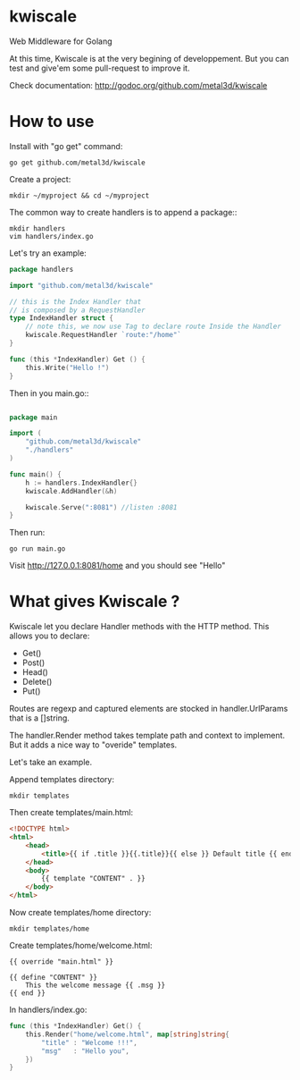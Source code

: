 kwiscale
========

Web Middleware for Golang

At this time, Kwiscale is at the very begining of developpement. But you can test and give'em some pull-request to improve it.


Check documentation: http://godoc.org/github.com/metal3d/kwiscale

How to use
==========

Install with "go get" command:

    go get github.com/metal3d/kwiscale

Create a project:

    mkdir ~/myproject && cd ~/myproject

The common way to create handlers is to append a package::

    mkdir handlers
    vim handlers/index.go

Let's try an example:

```go
package handlers

import "github.com/metal3d/kwiscale"

// this is the Index Handler that
// is composed by a RequestHandler
type IndexHandler struct {
    // note this, we now use Tag to declare route Inside the Handler
    kwiscale.RequestHandler `route:"/home"`
}

func (this *IndexHandler) Get () {
    this.Write("Hello !")
}
```

Then in you main.go::

```go

package main

import (
    "github.com/metal3d/kwiscale"
    "./handlers"
)

func main() {
    h := handlers.IndexHandler{}
    kwiscale.AddHandler(&h)

    kwiscale.Serve(":8081") //listen :8081
}
```


Then run:

    go run main.go


Visit http://127.0.0.1:8081/home and you should see "Hello"


What gives Kwiscale ?
=====================

Kwiscale let you declare Handler methods with the HTTP method. This allows you to declare:

* Get()
* Post()
* Head()
* Delete()
* Put()

Routes are regexp and captured elements are stocked in handler.UrlParams that is a []string.

The handler.Render method takes template path and context to implement. But it adds a nice way to "overide" templates.

Let's take an example. 

Append templates directory:
    
    mkdir templates

Then create templates/main.html:

```html
<!DOCTYPE html>
<html>
    <head>
        <title>{{ if .title }}{{.title}}{{ else }} Default title {{ end }}</title>
    </head>
    <body>
        {{ template "CONTENT" . }}
    </body>
</html>
```
Now create templates/home directory:
    
    mkdir templates/home

Create templates/home/welcome.html:
    
    {{ override "main.html" }}

    {{ define "CONTENT" }}
        This the welcome message {{ .msg }}
    {{ end }}

In handlers/index.go:

```go
func (this *IndexHandler) Get() {
    this.Render("home/welcome.html", map[string]string{
        "title" : "Welcome !!!",
        "msg"   : "Hello you",
    })
}
```

